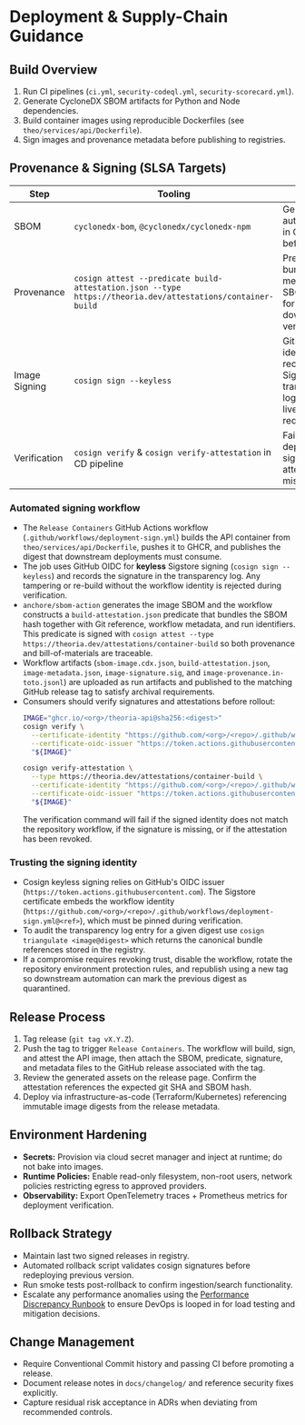 # Deployment & Supply-Chain Guidance

## Build Overview

1. Run CI pipelines (`ci.yml`, `security-codeql.yml`, `security-scorecard.yml`).
2. Generate CycloneDX SBOM artifacts for Python and Node dependencies.
3. Build container images using reproducible Dockerfiles (see `theo/services/api/Dockerfile`).
4. Sign images and provenance metadata before publishing to registries.

## Provenance & Signing (SLSA Targets)

| Step | Tooling | Notes |
| --- | --- | --- |
| SBOM | `cyclonedx-bom`, `@cyclonedx/cyclonedx-npm` | Generated automatically in CI; review before release. |
| Provenance | `cosign attest --predicate build-attestation.json --type https://theoria.dev/attestations/container-build` | Predicate bundles build metadata plus SBOM digest for downstream verification. |
| Image Signing | `cosign sign --keyless` | GitHub OIDC identity is recorded in the Sigstore transparency log; no long-lived keys required. |
| Verification | `cosign verify` & `cosign verify-attestation` in CD pipeline | Fail deployment if signature or attestation missing/invalid. |

### Automated signing workflow

- The `Release Containers` GitHub Actions workflow (`.github/workflows/deployment-sign.yml`) builds the API container from
  `theo/services/api/Dockerfile`, pushes it to GHCR, and publishes the digest that downstream deployments must consume.
- The job uses GitHub OIDC for **keyless** Sigstore signing (`cosign sign --keyless`) and records the signature in the
  transparency log. Any tampering or re-build without the workflow identity is rejected during verification.
- `anchore/sbom-action` generates the image SBOM and the workflow constructs a `build-attestation.json` predicate that bundles
  the SBOM hash together with Git reference, workflow metadata, and run identifiers. This predicate is signed with
  `cosign attest --type https://theoria.dev/attestations/container-build` so both provenance and bill-of-materials are
  traceable.
- Workflow artifacts (`sbom-image.cdx.json`, `build-attestation.json`, `image-metadata.json`, `image-signature.sig`, and
  `image-provenance.in-toto.jsonl`) are uploaded as run artifacts and published to the matching GitHub release tag to satisfy
  archival requirements.
- Consumers should verify signatures and attestations before rollout:
  ```bash
  IMAGE="ghcr.io/<org>/theoria-api@sha256:<digest>"
  cosign verify \
    --certificate-identity "https://github.com/<org>/<repo>/.github/workflows/deployment-sign.yml@refs/tags/<tag>" \
    --certificate-oidc-issuer "https://token.actions.githubusercontent.com" \
    "${IMAGE}"

  cosign verify-attestation \
    --type https://theoria.dev/attestations/container-build \
    --certificate-identity "https://github.com/<org>/<repo>/.github/workflows/deployment-sign.yml@refs/tags/<tag>" \
    --certificate-oidc-issuer "https://token.actions.githubusercontent.com" \
    "${IMAGE}"
  ```
  The verification command will fail if the signed identity does not match the repository workflow, if the signature is
  missing, or if the attestation has been revoked.

### Trusting the signing identity

- Cosign keyless signing relies on GitHub's OIDC issuer (`https://token.actions.githubusercontent.com`). The Sigstore
  certificate embeds the workflow identity (`https://github.com/<org>/<repo>/.github/workflows/deployment-sign.yml@<ref>`),
  which must be pinned during verification.
- To audit the transparency log entry for a given digest use `cosign triangulate <image@digest>` which returns the canonical
  bundle references stored in the registry.
- If a compromise requires revoking trust, disable the workflow, rotate the repository environment protection rules, and
  republish using a new tag so downstream automation can mark the previous digest as quarantined.

## Release Process

1. Tag release (`git tag vX.Y.Z`).
2. Push the tag to trigger `Release Containers`. The workflow will build, sign, and attest the API image, then attach the
   SBOM, predicate, signature, and metadata files to the GitHub release associated with the tag.
3. Review the generated assets on the release page. Confirm the attestation references the expected git SHA and SBOM hash.
4. Deploy via infrastructure-as-code (Terraform/Kubernetes) referencing immutable image digests from the release metadata.

## Environment Hardening

- **Secrets:** Provision via cloud secret manager and inject at runtime; do not bake into images.
- **Runtime Policies:** Enable read-only filesystem, non-root users, network policies restricting egress to approved providers.
- **Observability:** Export OpenTelemetry traces + Prometheus metrics for deployment verification.

## Rollback Strategy

- Maintain last two signed releases in registry.
- Automated rollback script validates cosign signatures before redeploying previous version.
- Run smoke tests post-rollback to confirm ingestion/search functionality.
- Escalate any performance anomalies using the [Performance Discrepancy Runbook](docs/runbooks/performance_discrepancy_runbook.md) to ensure DevOps is looped in for load testing and mitigation decisions.

## Change Management

- Require Conventional Commit history and passing CI before promoting a release.
- Document release notes in `docs/changelog/` and reference security fixes explicitly.
- Capture residual risk acceptance in ADRs when deviating from recommended controls.
